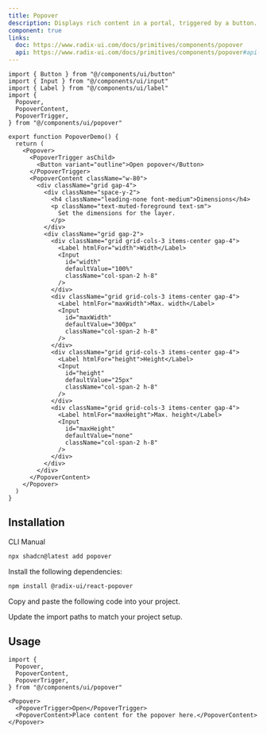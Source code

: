 ```yaml
---
title: Popover
description: Displays rich content in a portal, triggered by a button.
component: true
links:
  doc: https://www.radix-ui.com/docs/primitives/components/popover
  api: https://www.radix-ui.com/docs/primitives/components/popover#api-reference
---
```


```tsx
import { Button } from "@/components/ui/button"
import { Input } from "@/components/ui/input"
import { Label } from "@/components/ui/label"
import {
  Popover,
  PopoverContent,
  PopoverTrigger,
} from "@/components/ui/popover"

export function PopoverDemo() {
  return (
    <Popover>
      <PopoverTrigger asChild>
        <Button variant="outline">Open popover</Button>
      </PopoverTrigger>
      <PopoverContent className="w-80">
        <div className="grid gap-4">
          <div className="space-y-2">
            <h4 className="leading-none font-medium">Dimensions</h4>
            <p className="text-muted-foreground text-sm">
              Set the dimensions for the layer.
            </p>
          </div>
          <div className="grid gap-2">
            <div className="grid grid-cols-3 items-center gap-4">
              <Label htmlFor="width">Width</Label>
              <Input
                id="width"
                defaultValue="100%"
                className="col-span-2 h-8"
              />
            </div>
            <div className="grid grid-cols-3 items-center gap-4">
              <Label htmlFor="maxWidth">Max. width</Label>
              <Input
                id="maxWidth"
                defaultValue="300px"
                className="col-span-2 h-8"
              />
            </div>
            <div className="grid grid-cols-3 items-center gap-4">
              <Label htmlFor="height">Height</Label>
              <Input
                id="height"
                defaultValue="25px"
                className="col-span-2 h-8"
              />
            </div>
            <div className="grid grid-cols-3 items-center gap-4">
              <Label htmlFor="maxHeight">Max. height</Label>
              <Input
                id="maxHeight"
                defaultValue="none"
                className="col-span-2 h-8"
              />
            </div>
          </div>
        </div>
      </PopoverContent>
    </Popover>
  )
}

```

## Installation

<CodeTabs>

<TabsList>
  <TabsTrigger value="cli">CLI</TabsTrigger>
  <TabsTrigger value="manual">Manual</TabsTrigger>
</TabsList>
<TabsContent value="cli">

```bash
npx shadcn@latest add popover
```

</TabsContent>

<TabsContent value="manual">

<Steps>

<Step>Install the following dependencies:</Step>

```bash
npm install @radix-ui/react-popover
```

<Step>Copy and paste the following code into your project.</Step>

<ComponentSource name="popover" title="components/ui/popover.tsx" />

<Step>Update the import paths to match your project setup.</Step>

</Steps>

</TabsContent>

</CodeTabs>

## Usage

```tsx showLineNumbers
import {
  Popover,
  PopoverContent,
  PopoverTrigger,
} from "@/components/ui/popover"
```

```tsx showLineNumbers
<Popover>
  <PopoverTrigger>Open</PopoverTrigger>
  <PopoverContent>Place content for the popover here.</PopoverContent>
</Popover>
```

